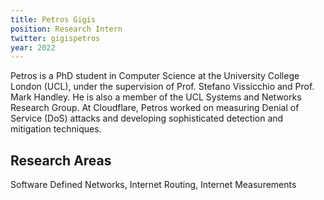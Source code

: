 ```yaml
---
title: Petros Gigis
position: Research Intern
twitter: gigispetros
year: 2022
---
```


Petros is a PhD student in Computer Science at the University College London (UCL), under the supervision of Prof. Stefano Vissicchio and Prof. Mark Handley. He is also a member of the UCL Systems and Networks Research Group. At Cloudflare, Petros worked on measuring  Denial of Service (DoS) attacks and developing sophisticated detection and mitigation techniques.

## Research Areas
Software Defined Networks, Internet Routing, Internet Measurements
